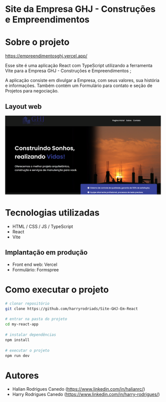 # Site da Empresa GHJ - Construções e Empreendimentos

# Sobre o projeto

https://empreendimentosghj.vercel.app/

Esse site é uma aplicação React com TypeScript utilizando a ferramenta Vite para a Empresa GHJ - Construções e Empreendimentos
;

A aplicação consiste em divulgar a Empresa, com seus valores, sua história e informações. Também contém um Formulário para contato e seção de Projetos para negociação.

## Layout web
![Web 1](https://github.com/harryrodriads/Site-GHJ-Em-React/blob/main/my-react-app/src/assets/site.png)

# Tecnologias utilizadas
- HTML / CSS / JS / TypeScript
- React
- Vite

## Implantação em produção
- Front end web: Vercel
- Formulário: Formspree

# Como executar o projeto

```bash
# clonar repositório
git clone https://github.com/harryrodriads/Site-GHJ-Em-React

# entrar na pasta do projeto
cd my-react-app

# instalar dependências
npm install

# executar o projeto
npm run dev
```

# Autores

- Halian Rodrigues Canedo (https://www.linkedin.com/in/halianrc/)
- Harry Rodrigues Canedo (https://www.linkedin.com/in/harry-rodrigues/)




